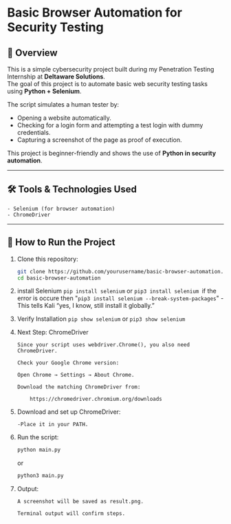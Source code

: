 # Basic Browser Automation for Security Testing

## 📌 Overview
This is a simple cybersecurity project built during my Penetration Testing Internship at **Deltaware Solutions**.  
The goal of this project is to automate basic web security testing tasks using **Python + Selenium**.

The script simulates a human tester by:
- Opening a website automatically.
- Checking for a login form and attempting a test login with dummy credentials.
- Capturing a screenshot of the page as proof of execution.

This project is beginner-friendly and shows the use of **Python in security automation**.

---

## 🛠 Tools & Technologies Used
```- Python 3
- Selenium (for browser automation)
- ChromeDriver
```
---

## 🚀 How to Run the Project

1. Clone this repository:
   ```bash
   git clone https://github.com/yourusername/basic-browser-automation.git
   cd basic-browser-automation
2. install Selenium
      ```pip install selenium``` or ```pip3 install selenium ```if the error is occure then "```pip3 install selenium --break-system-packages```" - This tells Kali “yes, I know, still install it globally.”
3. Verify Installation
   ```pip show selenium``` or ```pip3 show selenium```
4. Next Step: ChromeDriver

       Since your script uses webdriver.Chrome(), you also need ChromeDriver.

       Check your Google Chrome version:

       Open Chrome → Settings → About Chrome.
   
       Download the matching ChromeDriver from:
   ```
       https://chromedriver.chromium.org/downloads
   ```

5. Download and set up ChromeDriver:

     ```-Download ChromeDriver
     -Place it in your PATH.
     ```
6. Run the script:
     ```python
   python main.py
     ```
     or 
   ```python
   python3 main.py
   ```
7. Output:

     ```
     A screenshot will be saved as result.png.

     Terminal output will confirm steps.
     ```
